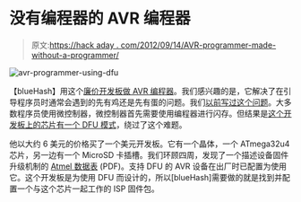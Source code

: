 # 没有编程器的 AVR 编程器

> 原文:[https://hack aday . com/2012/09/14/AVR-programmer-made-without-a-programmer/](https://hackaday.com/2012/09/14/avr-programmer-made-without-a-programmer/)

![](../Images/7c1771c58467dd52f58bf98a3bdc8028.png "avr-programmer-using-dfu")

【blueHash】用这个[廉价开发板做 AVR 编程器](http://atinkerslog.blogspot.com/2012/09/re-purposing-atmega32u4-as-avrisp-part-1.html)。我们感兴趣的是，它解决了在引导程序员时通常会遇到的先有鸡还是先有蛋的问题。我们[以前写过这个问题](http://hackaday.com/2010/10/25/avr-programming-02-the-hardware/)。大多数程序员使用微控制器，微控制器首先需要使用编程器进行闪存。但结果是[这个开发板上的芯片有一个 DFU 模式](http://atinkerslog.blogspot.com/2012/07/how-not-to-start-programming-with-avrs.html)，绕过了这个难题。

他以大约 6 美元的价格买了一个美元开发板。它有一个晶体，一个 ATmega32u4 芯片，另一边有一个 MicroSD 卡插槽。我们环顾四周，发现了一个描述设备固件升级机制的 [Atmel 数据表](http://www.atmel.com/Images/doc7618.pdf) (PDF)。支持 DFU 的 AVR 设备在出厂时已配置为使用它。这个开发板是为使用 DFU 而设计的，所以[blueHash]需要做的就是找到并配置一个与这个芯片一起工作的 ISP 固件包。